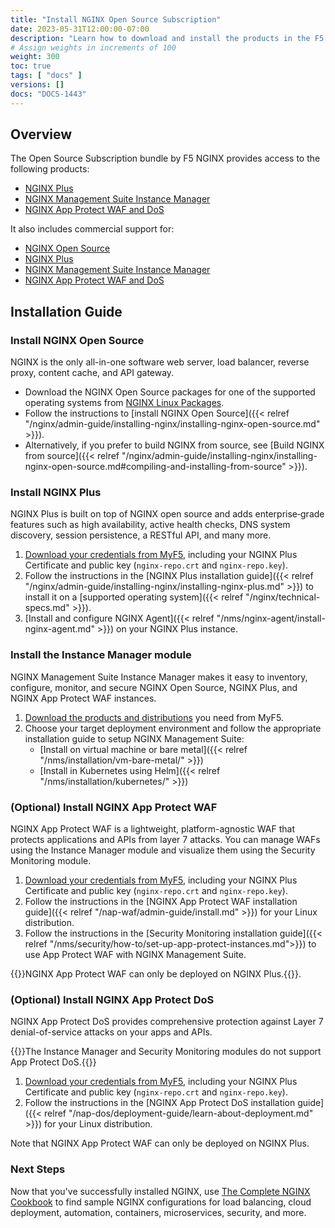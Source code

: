 ```yaml
---
title: "Install NGINX Open Source Subscription"
date: 2023-05-31T12:00:00-07:00
description: "Learn how to download and install the products in the F5 NGINX Open Source Subscription."
# Assign weights in increments of 100
weight: 300
toc: true
tags: [ "docs" ]
versions: []
docs: "DOCS-1443"
---
```


## Overview
The Open Source Subscription bundle by F5 NGINX provides access to the following products:

- [NGINX Plus](https://www.nginx.com/products/nginx/)
- [NGINX Management Suite Instance Manager](https://www.nginx.com/products/nginx-management-suite/instance-manager/)
- [NGINX App Protect WAF and DoS](https://www.nginx.com/products/nginx-app-protect/)

It also includes commercial support for:

- [NGINX Open Source](https://www.nginx.org)
- [NGINX Plus](https://www.nginx.com/products/nginx/)
- [NGINX Management Suite Instance Manager](https://www.nginx.com/products/nginx-management-suite/instance-manager/)
- [NGINX App Protect WAF and DoS](https://www.nginx.com/products/nginx-app-protect/)

## Installation Guide

### Install NGINX Open Source
NGINX is the only all-in-one software web server, load balancer, reverse proxy, content cache, and API gateway.

- Download the NGINX Open Source packages for one of the supported operating systems from [NGINX Linux Packages](https://nginx.org/en/linux_packages.html). 
- Follow the instructions to [install NGINX Open Source]({{< relref "/nginx/admin-guide/installing-nginx/installing-nginx-open-source.md" >}}).
- Alternatively, if you prefer to build NGINX from source, see [Build NGINX from source]({{< relref "/nginx/admin-guide/installing-nginx/installing-nginx-open-source.md#compiling-and-installing-from-source" >}}).

### Install NGINX Plus
NGINX Plus is built on top of NGINX open source and adds enterprise‑grade features such as high availability, active health checks, DNS system discovery, session persistence, a RESTful API, and many more.

1. [Download your credentials from MyF5](https://my.f5.com/), including your NGINX Plus Certificate and public key (`nginx-repo.crt` and `nginx-repo.key`).
2. Follow the instructions in the [NGINX Plus installation guide]({{< relref "/nginx/admin-guide/installing-nginx/installing-nginx-plus.md" >}}) to install it on a [supported operating system]({{< relref "/nginx/technical-specs.md" >}}).
3. [Install and configure NGINX Agent]({{< relref "/nms/nginx-agent/install-nginx-agent.md" >}}) on your NGINX Plus instance. 

### Install the Instance Manager module
NGINX Management Suite Instance Manager makes it easy to inventory, configure, monitor, and secure NGINX Open Source, NGINX Plus, and NGINX App Protect WAF instances.

1. [Download the products and distributions](https://my.f5.com/manage/s/downloads) you need from MyF5.
2. Choose your target deployment environment and follow the appropriate installation guide to setup NGINX Management Suite:
    - [Install on virtual machine or bare metal]({{< relref "/nms/installation/vm-bare-metal/" >}})
    - [Install in Kubernetes using Helm]({{< relref "/nms/installation/kubernetes/" >}})

### (Optional) Install NGINX App Protect WAF
NGINX App Protect WAF is a lightweight, platform-agnostic WAF that protects applications and APIs from layer 7 attacks. You can manage WAFs using the Instance Manager module and visualize them using the Security Monitoring module. 

1. [Download your credentials from MyF5](https://my.f5.com/), including your NGINX Plus Certificate and public key (`nginx-repo.crt` and `nginx-repo.key`).
2. Follow the instructions in the [NGINX App Protect WAF installation guide]({{< relref "/nap-waf/admin-guide/install.md" >}}) for your Linux distribution.
3. Follow the instructions in the [Security Monitoring installation guide]({{< relref "/nms/security/how-to/set-up-app-protect-instances.md">}}) to use App Protect WAF with NGINX Management Suite.

{{<note>}}NGINX App Protect WAF can only be deployed on NGINX Plus.{{</note>}}.

### (Optional) Install NGINX App Protect DoS
NGINX App Protect DoS provides comprehensive protection against Layer 7 denial-of-service attacks on your apps and APIs. 

{{<note>}}The Instance Manager and Security Monitoring modules do not support App Protect DoS.{{</note>}}

1. [Download your credentials from MyF5](https://my.f5.com/), including your NGINX Plus Certificate and public key (`nginx-repo.crt` and `nginx-repo.key`).
2. Follow the instructions in the [NGINX App Protect DoS installation guide]({{< relref "/nap-dos/deployment-guide/learn-about-deployment.md" >}}) for your Linux distribution.

Note that NGINX App Protect WAF can only be deployed on NGINX Plus.

### Next Steps
Now that you've successfully installed NGINX, use [The Complete NGINX Cookbook](https://www.nginx.com/resources/library/complete-nginx-cookbook) to find sample NGINX configurations for load balancing, cloud deployment, automation, containers, microservices, security, and more.
